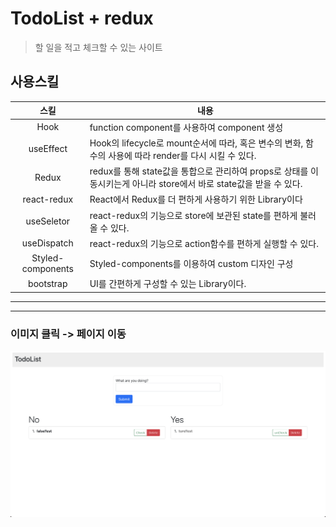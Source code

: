 # TodoList + redux

> 할 일을 적고 체크할 수 있는 사이트

## 사용스킬

|       스킬        | 내용                                                                                                               |
| :---------------: | ------------------------------------------------------------------------------------------------------------------ |
|       Hook        | function component를 사용하여 component 생성                                                                       |
|     useEffect     | Hook의 lifecycle로 mount순서에 따라, 혹은 변수의 변화, 함수의 사용에 따라 render를 다시 시킬 수 있다.              |
|       Redux       | redux를 통해 state값을 통합으로 관리하여 props로 상태를 이동시키는게 아니라 store에서 바로 state값을 받을 수 있다. |
|    react-redux    | React에서 Redux를 더 편하게 사용하기 위한 Library이다                                                              |
|    useSeletor     | react-redux의 기능으로 store에 보관된 state를 편하게 불러올 수 있다.                                               |
|    useDispatch    | react-redux의 기능으로 action함수를 편하게 실행할 수 있다.                                                         |
| Styled-components | Styled-components를 이용하여 custom 디자인 구성                                                                    |
|     bootstrap     | UI를 간편하게 구성할 수 있는 Library이다.                                                                          |

---

---

### 이미지 클릭 -> 페이지 이동

[![garo](https://github.com/Ahn-GiHwan/TodoList_react_redux/blob/master/public/todo.png?raw=true)](https://t0d0-1ist.netlify.app/)
